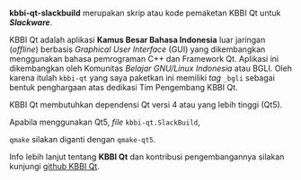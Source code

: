 **kbbi-qt-slackbuild** merupakan skrip atau kode pemaketan KBBI Qt untuk _**Slackware**_.

KBBI Qt adalah aplikasi **Kamus Besar Bahasa Indonesia** luar jaringan (_offline_) berbasis _Graphical User Interface_ (GUI) yang dikembangkan menggunakan bahasa pemrograman C++ dan Framework Qt. Aplikasi ini dikembangkan oleh Komunitas _Belajar GNU/Linux Indonesia_ atau BGLI. Oleh karena itulah <code>kbbi-qt</code> yang saya paketkan ini memiliki _tag_ <code>\_bgli</code> sebagai bentuk penghargaan atas dedikasi Tim Pengembang KBBI Qt.

KBBI Qt membutuhkan dependensi Qt versi 4 atau yang lebih tinggi (Qt5).

Apabila menggunakan Qt5, _file_ <code>kbbi-qt.SlackBuild</code>,

<code>qmake</code> silakan diganti dengan <code>qmake-qt5</code>. 

Info lebih lanjut tentang **KBBI Qt** dan kontribusi pengembangannya silakan kunjungi [github KBBI Qt](https://github.com/bgli/kbbi-qt).
